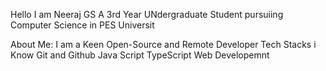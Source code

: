 Hello I am Neeraj GS
A 3rd Year UNdergraduate Student pursuiing Computer Science in PES Universit

About Me:
I am a Keen Open-Source and Remote Developer 
Tech Stacks i Know
  Git and Github
  Java Script
  TypeScript 
  Web Developemnt



